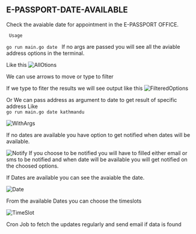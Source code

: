 ## E-PASSPORT-DATE-AVAILABLE

Check the avaiable date for appointment in the E-PASSPORT OFFICE.

`` Usage``
 
 ```go run main.go date ``` 
 If no args are passed you will see all the aviable address options in the terminal. 

 Like this 
 ![AllOtions](https://github.com/ErKiran/nepal-e-passport-date/blob/master/docs/allOptions.png)

 We can use arrows to move or type to filter 

 If we type to fiter the results we will see output like this 
![FilteredOptions](https://github.com/ErKiran/nepal-e-passport-date/blob/master/docs/filteredOptions.png)

Or We can pass address as argument to date to get result of specific address 
Like   
```go run main.go date kathmandu```

![WithArgs](https://github.com/ErKiran/nepal-e-passport-date/blob/master/docs/withArgs.png)

 If no dates are available you have option to get notified when dates will be available. 

![Notify](https://github.com/ErKiran/nepal-e-passport-date/blob/master/docs/notifyMe.png)
 If you choose to be notified you will have to filled either email or sms to be notified and when date will be available you will get notified on the choosed options.

If Dates are available you can see the avaiable the date.

![Date](https://github.com/ErKiran/nepal-e-passport-date/blob/master/docs/date.png)

From the available Dates you can choose the timeslots

![TimeSlot](https://github.com/ErKiran/nepal-e-passport-date/blob/master/docs/timeSlot.png)

Cron Job to fetch the updates regularly and send email if data is found